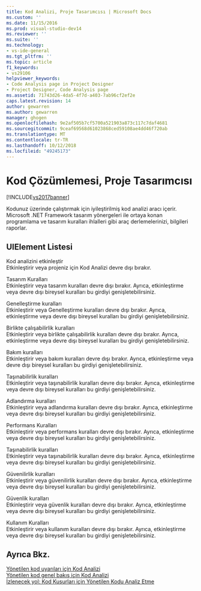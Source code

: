 ```yaml
---
title: Kod Analizi, Proje Tasarımcısı | Microsoft Docs
ms.custom: ''
ms.date: 11/15/2016
ms.prod: visual-studio-dev14
ms.reviewer: ''
ms.suite: ''
ms.technology:
- vs-ide-general
ms.tgt_pltfrm: ''
ms.topic: article
f1_keywords:
- vs29106
helpviewer_keywords:
- Code Analysis page in Project Designer
- Project Designer, Code Analysis page
ms.assetid: 71743d26-4da5-4f7d-a403-7ab96cf2ef2e
caps.latest.revision: 14
author: gewarren
ms.author: gewarren
manager: ghogen
ms.openlocfilehash: 9e2af505b7cf5700a521903a873c117c7daf4681
ms.sourcegitcommit: 9ceaf69568d61023868ced59108ae4dd46f720ab
ms.translationtype: MT
ms.contentlocale: tr-TR
ms.lasthandoff: 10/12/2018
ms.locfileid: "49245173"
---
```

# <a name="code-analysis-project-designer"></a>Kod Çözümlemesi, Proje Tasarımcısı
[!INCLUDE[vs2017banner](../../includes/vs2017banner.md)]

  
Kodunuz üzerinde çalıştırmak için iyileştirilmiş kod analizi aracı içerir. Microsoft .NET Framework tasarım yönergeleri ile ortaya konan programlama ve tasarım kuralları ihlalleri gibi araç derlemelerinizi, bilgileri raporlar.  
  
## <a name="uielement-list"></a>UIElement Listesi  
 Kod analizini etkinleştir  
 Etkinleştirir veya projeniz için Kod Analizi devre dışı bırakır.  
  
 Tasarım Kuralları  
 Etkinleştirir veya tasarım kuralları devre dışı bırakır. Ayrıca, etkinleştirme veya devre dışı bireysel kuralları bu girdiyi genişletebilirsiniz.  
  
 Genelleştirme kuralları  
 Etkinleştirir veya Genelleştirme kuralları devre dışı bırakır. Ayrıca, etkinleştirme veya devre dışı bireysel kuralları bu girdiyi genişletebilirsiniz.  
  
 Birlikte çalışabilirlik kuralları  
 Etkinleştirir veya birlikte çalışabilirlik kuralları devre dışı bırakır. Ayrıca, etkinleştirme veya devre dışı bireysel kuralları bu girdiyi genişletebilirsiniz.  
  
 Bakım kuralları  
 Etkinleştirir veya bakım kuralları devre dışı bırakır. Ayrıca, etkinleştirme veya devre dışı bireysel kuralları bu girdiyi genişletebilirsiniz.  
  
 Taşınabilirlik kuralları  
 Etkinleştirir veya taşınabilirlik kuralları devre dışı bırakır. Ayrıca, etkinleştirme veya devre dışı bireysel kuralları bu girdiyi genişletebilirsiniz.  
  
 Adlandırma kuralları  
 Etkinleştirir veya adlandırma kuralları devre dışı bırakır. Ayrıca, etkinleştirme veya devre dışı bireysel kuralları bu girdiyi genişletebilirsiniz.  
  
 Performans Kuralları  
 Etkinleştirir veya performans kuralları devre dışı bırakır. Ayrıca, etkinleştirme veya devre dışı bireysel kuralları bu girdiyi genişletebilirsiniz.  
  
 Taşınabilirlik kuralları  
 Etkinleştirir veya taşınabilirlik kuralları devre dışı bırakır. Ayrıca, etkinleştirme veya devre dışı bireysel kuralları bu girdiyi genişletebilirsiniz.  
  
 Güvenilirlik kuralları  
 Etkinleştirir veya güvenilirlik kuralları devre dışı bırakır. Ayrıca, etkinleştirme veya devre dışı bireysel kuralları bu girdiyi genişletebilirsiniz.  
  
 Güvenlik kuralları  
 Etkinleştirir veya güvenlik kuralları devre dışı bırakır. Ayrıca, etkinleştirme veya devre dışı bireysel kuralları bu girdiyi genişletebilirsiniz.  
  
 Kullanım Kuralları  
 Etkinleştirir veya kullanım kuralları devre dışı bırakır. Ayrıca, etkinleştirme veya devre dışı bireysel kuralları bu girdiyi genişletebilirsiniz.  
  
## <a name="see-also"></a>Ayrıca Bkz.  
 [Yönetilen kod uyarıları için Kod Analizi](../../code-quality/code-analysis-for-managed-code-warnings.md)   
 [Yönetilen kod genel bakış için Kod Analizi](../../code-quality/code-analysis-for-managed-code-overview.md)   
 [İzlenecek yol: Kod Kusurları için Yönetilen Kodu Analiz Etme](../../code-quality/walkthrough-analyzing-managed-code-for-code-defects.md)



